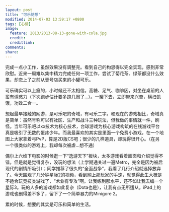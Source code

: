 ```yaml
---
layout: post
title: "可乐随想"
modified: 2014-07-03 13:59:17 +0800
tags: [心情]
image:
  feature: 2013/2013-08-13-gone-with-cola.jpg
  credit: 
  creditlink: 
comments: 
share: 
---
```


完成一点小工作，虽然效果没有调整完。看到自己的构思得以完全实现，感到非常欣慰。近来一周难以集中精力完成任何一项工作，尝试了菊花茶、绿茶都没什么效果，却恋上了之前从壹号店买来的小罐可乐。

可乐确实可以上瘾的，小时候还不太相信。高糖、足气、咖啡因，对坐在桌前的人蛮有诱惑力（下次跑步估计要多跑几圈了…）。一罐下去，立即带来兴奋，横扫饥饿，功效二合一。

想起最早接触的网游，是可乐吧的奇域，有可乐二字。和现在的游戏相比，奇域真是简单：虽然号称可以有社区、生产和战斗三种玩法，但我做的事情就一件，刷怪。当年可乐吧以xx技术为核心技术，台球游戏为核心游戏构筑的在线游戏平台真是吸引了无数的蛋疼少年。而我最喜欢的其实是里面一个免费小游戏，在一个地图上大家拿着弓PvP，算是2D版CS吧；很少的几样道具，却玩得很开心。（在另一个很类似的游戏上，我却每次被虐…想不通）

偶尔上六维下电影的时候逛一下“逸游天下”板块，太多游戏看着画面和介绍觉得不错，但是就是觉得复杂，没玩的想法（上学期通关过一遍Metro，完全是因为被后现代的剧情所吸引）；同学推荐了很久的“全面战争”，我看了几行介绍就选择放弃了。今天围观了几分钟星际2的视频，看到网上那玩家的手速，就觉得此生大概是不适合玩竞技类游戏了，“术业有专攻”啊。让我练到那水平，还不如让我去编一个星际3。玩的人多的游戏都如此复杂（Dota也是），让我有点无所适从。iPad上的游戏也删得差不多了，留下了一个简单暴力的Minigore 2。

累的时候，想要的其实是可乐和简单的生活。

